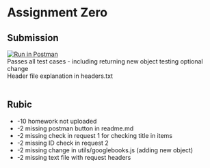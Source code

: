 # Assignment Zero

## Submission
[![Run in Postman](https://run.pstmn.io/button.svg)](https://app.getpostman.com/run-collection/20172955-5381dfb6-0796-46c7-9551-46ba5c890a07?action=collection%2Ffork&collection-url=entityId%3D20172955-5381dfb6-0796-46c7-9551-46ba5c890a07%26entityType%3Dcollection%26workspaceId%3D07f04d3e-23de-4fa5-a0f9-859966d2ff57) <br>
Passes all test cases - including returning new object testing optional change<br>
Header file explanation in headers.txt <br>
<br>

## Rubic
- -10 homework not uploaded
- -2 missing postman button in readme.md
- -2 missing check in request 1 for checking title in items
- -2 missing ID check in request 2
- -2 missing change in utils/googlebooks.js (adding new object)
- -2 missing text file with request headers
